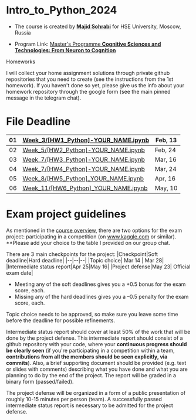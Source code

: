 # Intro_to_Python_2024

- The course is created by [**Majid Sohrabi**](https://www.hse.ru/en/org/persons/401648437) for HSE University, Moscow, Russia

- Program Link: [Master's Programme **Cognitive Sciences and Technologies: From Neuron to Cognition**](https://www.hse.ru/en/ma/cogito/)

Homeworks

I will collect your home assignment solutions through private github repositories that you need to create (see the instructions from the 1st homework). If you haven't done so yet, please give us the info about your homework repository through the google form (see the main pinned message in the telegram chat).

#	File	Deadline

| 01 | [Week_3/[HW1_Python]-YOUR_NAME.ipynb](Week_3/[HW1_Python]-YOUR_NAME.ipynb) | Feb, 13 |
| -- | ------------------------| ------- |
| 02 | [Week_5/[HW2_Python]-YOUR_NAME.ipynb](Week_5/[HW2_Python]-YOUR_NAME.ipynb) |  Feb, 24 |
| 03 | [Week_7/[HW3_Python]-YOUR_NAME.ipynb](Week_7/[HW3_Python]-YOUR_NAME.ipynb) | Mar, 16 |
| 04 | [Week_7/[HW4_Python]-YOUR_NAME.ipynb](Week_7/[HW4_Python]-YOUR_NAME.ipynb) | Mar, 24 |
| 05 | [Week_8/[HW5_Python]_YOUR_NAME.ipynb](Week_8/[HW5_Python]_YOUR_NAME.ipynb) | Apr, 16 |
| 06 | [Week_11/[HW6_Python]_YOUR_NAME.ipynb](Week_11/[HW6_Python]_YOUR_NAME.ipynb) | May, 10 |



# Exam project guidelines

As mentioned in the [course overview](Week_1/Python_2024_CourseOverview_Intro.pdf),
there are two options for the exam project: participating in a competition (on www.kaggle.com or similar).
**Please add your choice to the table I provided on our group chat.

There are 3 main checkpoints for the project:
|Checkpoint|Soft deadline|Hard deadline|
|--|--|--|
|Topic choice| Mar 14 | Mar 28|
|Intermediate status report|Apr 25|May 16|
|Project defense|May 23| Official exam date|

- Meeting any of the soft deadlines gives you a +0.5 bonus for the exam score, each.
- Missing any of the hard deadlines gives you a –0.5 penalty for the exam score, each.

Topic choice needs to be approved, so make sure you leave some time before the deadline for possible refinements.

Intermediate status report should cover at least 50% of the work that will be done by the project defense.
This intermediate report should consist of a github repository with your code, where your
**continuous progress should be clearly seen** (if you're participating in a competition within a team,
**contributions from all the members should be seen explicitly, via commits**).
Also, a brief supporting document should be provided (e.g. text or slides with comments) describing what
you have done and what you are planning to do by the end of the project.
The report will be graded in a binary form (passed/failed).

The project defense will be organized in a form of a public presentation of roughly 10-15 minutes per person (team).
A successfully passed intermediate status report is necessary to be admitted for the project defense.
